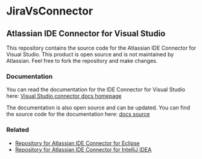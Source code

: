 # JiraVsConnector
## Atlassian IDE Connector for Visual Studio ##

This repository contains the source code for the Atlassian IDE Connector for Visual Studio. This product is open source and is not maintained by Atlassian. Feel free to fork the repository and make changes.

### Documentation ###

You can read the documentation for the IDE Connector for Visual Studio here: [Visual Studio connector docs homepage](http://atlassian-docs.bitbucket.org/IDEPLUGIN-VS/)

The documentation is also open source and can be updated. You can find the source code for the documentation here: [docs source](https://bitbucket.org/atlassian-docs/atlassian-docs.bitbucket.org/src/8a4b193b977a215b1264fd6c67fb4969fc0d842b/IDEPLUGIN-VS/?at=master)

### Related ###

* [Repository for Atlassian IDE Connector for Eclipse](https://bitbucket.org/atlassian/connector-eclipse)
* [Repository for Atlassian IDE Connector for IntelliJ IDEA](https://bitbucket.org/atlassian/connector-idea)